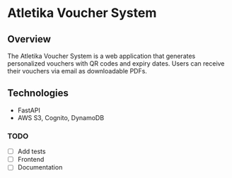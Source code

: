 # Atletika Voucher System

## Overview

The Atletika Voucher System is a web application that generates personalized vouchers with QR codes and expiry dates. Users can receive their vouchers via email as downloadable PDFs.

## Technologies

- FastAPI
- AWS S3, Cognito, DynamoDB

### TODO

- [ ] Add tests
- [ ] Frontend
- [ ] Documentation
